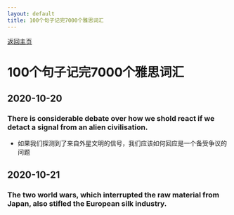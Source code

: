 ```yaml
---
layout: default
title: 100个句子记完7000个雅思词汇
---
```


[返回主页](index.html)

# 100个句子记完7000个雅思词汇

## 2020-10-20

### There is considerable debate over how we shold react if we detact a signal from an alien civilisation.
* 如果我们探测到了来自外星文明的信号，我们应该如何回应是一个备受争议的问题

## 2020-10-21

### The two world wars, which interrupted the raw material from Japan, also stifled the European silk industry. 

